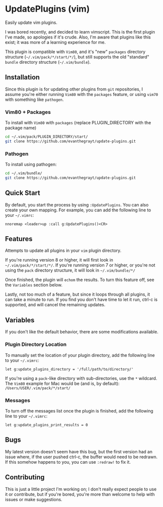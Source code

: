 # UpdatePlugins (vim)
Easily update vim plugins.

I was bored recently, and decided to learn vimscript.
This is the first plugin I've made, so apologies if it's crude. Also, I'm aware
that plugins like this exist; it was more of a learning experience for me.

This plugin is compatible with `Vim80`, and it's "new" `packages` directory
structure (`~/.vim/pack/*/start/*/`), but still supports the old "standard"
`bundle` directory structure (`~/.vim/bundle`).

## Installation
Since this plugin is for updating other plugins from `git` repositories, I
assume you're either running `Vim80` with the `packages` feature, or using
`vim70` with something like `pathogen`.
### Vim80 + Packages
To install with `Vim80` with `packages` (replace PLUGIN_DIRECTORY with the
package name)

```bash
cd ~/.vim/pack/PLUGIN_DIRECTORY/start/
git clone https://github.com/evanthegrayt/update-plugins.git
```

### Pathogen
To install using pathogen:

```bash
cd ~/.vim/bundle/
git clone https://github.com/evanthegrayt/update-plugins.git
```

## Quick Start
By default, you start the process by using `:UpdatePlugins`. You can also create
your own mapping. For example, you can add the following line to your
`~/.vimrc`:

```vim
nnoremap <leader>up :call g:UpdatePlugins()<CR>
```

## Features
Attempts to update all plugins in your `vim` plugin directory.

If you're running version 8 or higher, it will first look in
`~/.vim/pack/*/start/*/`. If you're running version 7 or higher, or you're not
using the `pack` directory structure, it will look in `~/.vim/bundle/*/`

Once finished, the plugin will `echom` the results. To turn this feature off,
see the `Variables` section below.

Lastly, not too much of a feature, but since it loops through all plugins, it
can take a minute to run. If you find you don't have time to let it run, ctrl-c
is supported, and will cancel the remaining updates.

## Variables
If you don't like the default behavior, there are some modifications available.
### Plugin Directory Location
To manually set the location of your plugin directory, add the following line to
your `~/.vimrc`:

```vim
let g:update_plugins_directory = '/full/path/to/directory/'
```

If you're using a `pack`-like directory with sub-directories, use the `*`
wildcard. The `Vim80` example for Mac would be (and is, by default):
`/Users/USER/.vim/pack/*/start/`

### Messages
To turn off the messages list once the plugin is finished, add the following
line to your `~/.vimrc`:

```vim
let g:update_plugins_print_results = 0
```

## Bugs
My latest version doesn't seem have this bug, but the first version had an issue
where, if the user pushed ctrl-c, the buffer would need to be redrawn. If this
somehow happens to you, you can use `:redraw!` to fix it.

## Contributing
This is just a little project I'm working on; I don't really expect people to
use it or contribute, but if you're bored, you're more than welcome to help
with issues or make suggestions.

